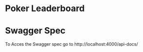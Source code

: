 # Poker Leaderboard 

# Swagger Spec 
To Acces the Swagger spec go to http://localhost:4000/api-docs/